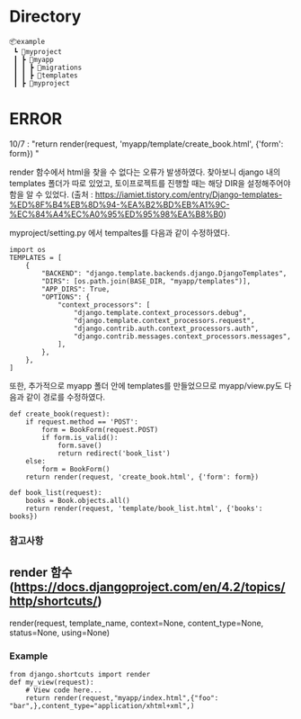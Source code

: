 # Directory
```
📦example
 ┗ 📂myproject
 ┃ ┣ 📂myapp
 ┃ ┃ ┣ 📂migrations
 ┃ ┃ ┣ 📂templates
 ┃ ┣ 📂myproject
```
# ERROR
10/7 : "return render(request, 'myapp/template/create_book.html', {'form': form}) "


render 함수에서 html을 찾을 수 없다는 오류가 발생하였다. 찾아보니 django 내의 templates 폴더가 따로 있었고, 토이프로젝트를 진행할 때는 해당 DIR을 설정해주어야 함을 알 수 있었다. (출처 : https://iamiet.tistory.com/entry/Django-templates-%ED%8F%B4%EB%8D%94-%EA%B2%BD%EB%A1%9C-%EC%84%A4%EC%A0%95%ED%95%98%EA%B8%B0)


myproject/setting.py 에서 tempaltes를 다음과 같이 수정하였다.
```
import os
TEMPLATES = [
    {
        "BACKEND": "django.template.backends.django.DjangoTemplates",
        "DIRS": [os.path.join(BASE_DIR, "myapp/templates")],
        "APP_DIRS": True,
        "OPTIONS": {
            "context_processors": [
                "django.template.context_processors.debug",
                "django.template.context_processors.request",
                "django.contrib.auth.context_processors.auth",
                "django.contrib.messages.context_processors.messages",
            ],
        },
    },
]
```
또한, 추가적으로 myapp 폴더 안에 templates를 만들었으므로 myapp/view.py도 다음과 같이 경로를 수정하였다.
```
def create_book(request):
    if request.method == 'POST':
        form = BookForm(request.POST)
        if form.is_valid():
            form.save()
            return redirect('book_list')
    else:
        form = BookForm()
    return render(request, 'create_book.html', {'form': form})

def book_list(request):
    books = Book.objects.all()
    return render(request, 'template/book_list.html', {'books': books})
```



### 참고사항
## render 함수 (https://docs.djangoproject.com/en/4.2/topics/http/shortcuts/)
render(request, template_name, context=None, content_type=None, status=None, using=None)
### Example
```
from django.shortcuts import render
def my_view(request):
    # View code here...
    return render(request,"myapp/index.html",{"foo": "bar",},content_type="application/xhtml+xml",)
```


